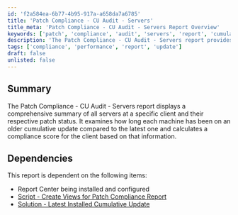 ```yaml
---
id: 'f2a584ea-6b77-4b95-917a-a658da7a6785'
title: 'Patch Compliance - CU Audit - Servers'
title_meta: 'Patch Compliance - CU Audit - Servers Report Overview'
keywords: ['patch', 'compliance', 'audit', 'servers', 'report', 'cumulative', 'update']
description: 'The Patch Compliance - CU Audit - Servers report provides a detailed overview of the patch status of servers at a specific client, highlighting the duration each machine has been on an outdated cumulative update and calculating a compliance score for the client based on this data.'
tags: ['compliance', 'performance', 'report', 'update']
draft: false
unlisted: false
---
```


## Summary

The Patch Compliance - CU Audit - Servers report displays a comprehensive summary of all servers at a specific client and their respective patch status. It examines how long each machine has been on an older cumulative update compared to the latest one and calculates a compliance score for the client based on that information.

## Dependencies

This report is dependent on the following items:

- Report Center being installed and configured
- [Script - Create Views for Patch Compliance Report](https://proval.itglue.com/5078775/docs/17897696)
- [Solution - Latest Installed Cumulative Update](https://proval.itglue.com/5078775/docs/12850104)
